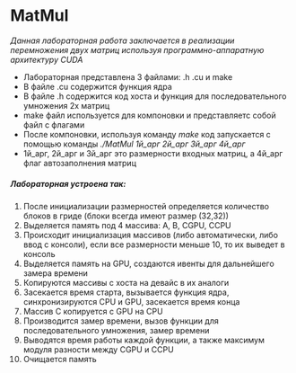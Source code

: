 # MatMul
*Данная лабораторная работа заключается в реализации перемножения двух матриц используя программно-аппаратную архитектуру CUDA*
* Лабораторная представлена 3 файлами: .h .cu и make
* В файле .cu содержится функция ядра
* В файле .h содержится код хоста и функция для последовательного умножения 2х матриц
* make файл используется для компоновки и представляетс собой файл с флагами
* После компоновки, используя команду *make* код запускается с помощью команды *./MatMul 1й_арг 2й_арг 3й_арг 4й_арг*
* 1й_арг, 2й_арг и 3й_арг это размерности входных матриц, а 4й_арг флаг автозаполнения матриц

##### Лабораторная устроена так: 
1. После инициализации размерностей определяется количество блоков в гриде (блоки всегда имеют размер (32,32))
2. Выделяется память под 4 массива: A, B, CGPU, CCPU
3. Происходит инициализация массивов (либо автоматически, либо ввод с консоли), если все размерности меньше 10, то их выведет в консоль
4. Выделяется память на GPU, создаются ивенты для дальнейшего замера времени
5. Копируются массивы с хоста на девайс в их аналоги
6. Засекается время старта, вызывается функция ядра, синхронизируются CPU и GPU, засекается время конца
7. Массив С копируется с GPU на CPU
8. Производится замер времени, вызов функции для последовательного умножения, замер времени
9. Выводятся время работы каждой функции, а также максимум модуля разности между CGPU и CCPU
10. Очищается память  
